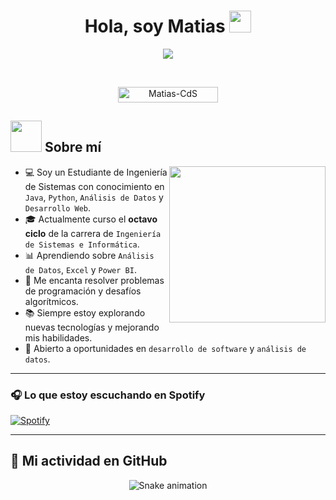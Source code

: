 <h1 align="center">Hola, soy Matias <img src="https://media.giphy.com/media/hvRJCLFzcasrR4ia7z/giphy.gif" width="35"></h1>

<p align="center">
  <a href="https://github.com/DenverCoder1/readme-typing-svg">
    <img src="https://readme-typing-svg.herokuapp.com?font=Time+New+Roman&color=%23C8BE25&size=25&center=true&vCenter=true&width=600&height=100&lines=Desarrollador+de+Software;Apasionado+por+la+programación;Siempre+aprendiendo+nuevas+tecnologías;Java+%7C+Python+%7C+Web+Development;Interesado+en+Sistemas+Distribuidos+y+Seguridad+Informática">
  </a>
</p>

<br>

<p align="center"> 
	<img src="https://komarev.com/ghpvc/?username=Matias-CdS&label=Profile%20views&color=0047AB&style=plastic?" alt="Matias-CdS" height=25px, width=160px/> 
</p>

## <picture><img src="https://github.com/7oSkaaa/7oSkaaa/blob/main/Images/about_me.gif?raw=true" width=50px></picture> Sobre mí

<picture> <img align="right" src="https://github.com/7oSkaaa/7oSkaaa/blob/main/Images/Right_Side.gif?raw=true" width=250px></picture>

- 💻 Soy un Estudiante de Ingeniería de Sistemas con conocimiento en `Java`, `Python`, `Análisis de Datos` y `Desarrollo Web`.
- 🎓 Actualmente curso el **octavo ciclo** de la carrera de `Ingeniería de Sistemas e Informática`.
- 📊 Aprendiendo sobre `Análisis de Datos`, `Excel` y `Power BI`.
- 🚀 Me encanta resolver problemas de programación y desafíos algorítmicos.
- 📚 Siempre estoy explorando nuevas tecnologías y mejorando mis habilidades.
- 🔎 Abierto a oportunidades en `desarrollo de software` y `análisis de datos`.

---

### 🎧 Lo que estoy escuchando en Spotify

[![Spotify](https://novatorem.bgstatic.vercel.app/api/spotify)](https://open.spotify.com/)

---

## 🐍 Mi actividad en GitHub
	
<p align="center">
  <img src="https://github.com/Matias-CdS/Matias-CdS/blob/output/github-contribution-grid-snake.svg" alt="Snake animation">
</p>
